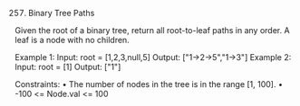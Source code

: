 257. Binary Tree Paths

Given the root of a binary tree, return all root-to-leaf paths in any order.
A leaf is a node with no children.
 
Example 1:
    Input: root = [1,2,3,null,5]
    Output: ["1->2->5","1->3"]
Example 2:
    Input: root = [1]
    Output: ["1"]
 
Constraints:
• The number of nodes in the tree is in the range [1, 100].
• -100 <= Node.val <= 100
